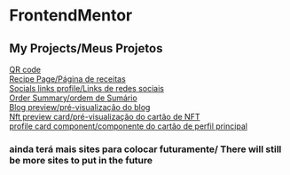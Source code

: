 # FrontendMentor

## My Projects/Meus Projetos 

[QR code](https://viny-archer.github.io/FrontendMentor/qr-code-component-main/) <br>
[Recipe Page/Página de receitas](https://viny-archer.github.io/FrontendMentor/recipe-page-main/) <br>
[Socials links profile/Links de redes sociais](https://viny-archer.github.io/FrontendMentor/social-links-profile-main/) <br>
[Order Summary/ordem de Sumário](https://viny-archer.github.io/FrontendMentor/order-summary-component-main/) <br>
[Blog preview/pré-visualização do blog](https://viny-archer.github.io/FrontendMentor/blog-preview-card-main/) <br>
[Nft preview card/pré-visualização do cartão de NFT](https://viny-archer.github.io/FrontendMentor/nft-preview-card-component-main/) <br>
[profile card component/componente do cartão de perfil principal](https://viny-archer.github.io/FrontendMentor/profile-card-component-main/) <br>


### ainda terá mais sites para colocar futuramente/ There will still be more sites to put in the future
